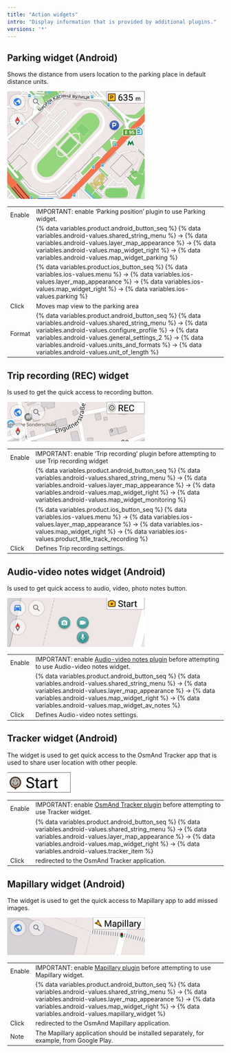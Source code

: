 ```yaml
---
title: "Action widgets"
intro: "Display information that is provided by additional plugins."
versions: '*'
---
```

## Parking widget (Android)

Shows the distance from users location to the parking place in default distance units. <br>

![Parking widget](/assets/images/docs/widgets/parking_widget.png)

| | |
|------------|------------|
| Enable | IMPORTANT: enable ‘Parking position’ plugin to use Parking widget. |
|   | {% data variables.product.android_button_seq %} {% data variables.android-values.shared_string_menu %} → {% data variables.android-values.layer_map_appearance %} → {% data variables.android-values.map_widget_right %} → {% data variables.android-values.map_widget_parking %}  |
|  | {% data variables.product.ios_button_seq %} {% data variables.ios-values.menu %} → {% data variables.ios-values.layer_map_appearance %} → {% data variables.ios-values.map_widget_right %} → {% data variables.ios-values.parking %} |
| Click | Moves map view to the parking area |
| Format | {% data variables.product.android_button_seq %} {% data variables.android-values.shared_string_menu %} → {% data variables.android-values.configure_profile %} → {% data variables.android-values.general_settings_2 %} → {% data variables.android-values.units_and_formats %} → {% data variables.android-values.unit_of_length %} |
<!-- To mark parking place on the map user has to: <br>
Step 1: Zoom in the map <br>
Step 2: Make the long tap on the map  <br>
Step 3: Click ‘Actions’ button <br>
Step 4: Choose ‘Mark as parking location’ <br>
Step 5: Choose one of the parking options Time-unlimited or Time-limited parking <br>

The following menu will show the configurations of the parking spot such as parking time and date, information about parking limitation, distance from the current location to the parking spot. <br>
User can delete the parking location marker anytime with ‘Delete’ button. <br>
It will be removed from the map and from the calendar if such option has been chosen earlier. <br>

![Time limited unlimited](/assets/images/docs/widgets/time_limited_unlimited.png)

If 'Time-limited parking' has been selected at Step 5 a user can set the parking time interval. <br>
There are three ways to configure the parking time limit. The first one is by using the electronic watch control and the second one is by using analogue watch control. The third way is to tap the small keyboard image under numeric clock and set the time manually. <br>

The user can optionally add a notification to the Calendar by selecting appropriate option with the checkbox below. Click Ok when done.<br>
User may also add some extra information on the calendar screen appeared and press the ‘Save’ button in the upper-right corner to save an event to the default device calendar. <br> -->

## Trip recording (REC) widget

Is used to get the quick access to recording button. <br>

![Trip recording (REC) widget](/assets/images/docs/widgets/trip_recording_widget.png)

| | |
|------------|------------|
| Enable | IMPORTANT: enable ‘Trip recording’ plugin before attempting to use Trip recording widget |
|   | {% data variables.product.android_button_seq %} {% data variables.android-values.shared_string_menu %} → {% data variables.android-values.layer_map_appearance %} → {% data variables.android-values.map_widget_right %} → {% data variables.android-values.map_widget_monitoring %}  |
|  | {% data variables.product.ios_button_seq %} {% data variables.ios-values.menu %} → {% data variables.ios-values.layer_map_appearance %} → {% data variables.ios-values.map_widget_right %} → {% data variables.ios-values.product_title_track_recording %} |
| Click | Defines Trip recording settings.  |

<!-- Before recording the trip a Trip recording settings to be defined. Trip recording settings menu is displayed when user clicks on the REC widget. <br>

![Trip recording (REC) Settings](/assets/images/docs/widgets/rec_settings.png)

In the REC settings menu user can enable 'Show track' on the map feature and configure the style of the track line (for Android only). <br>

The 'Line configuration button' (for Android only) next to the toggle button 'Show track on the map' switcher gives the user an opportunity to change track appearance. User may change the color, width and enable/disable direction arrows, enable show start and finish icons. <br>

Optionally, user can configure Custom width by moving slider from 1 to 24. <br>


![Trip recording Appearence](/assets/images/docs/widgets/appearance_trip_recording.png)

In the REC Settings menu user can configure the logging interval from 0 seconds to 5 minutes. <br>
The Logging interval controls the frequency of queries to the GPS sensor along with frequency of new dots appearing in the track line. <br>

![Logging interval in Trip recording Appearence](/assets/images/docs/widgets/logging_interval_in_tr_widget.png)

If a user wants to apply all configurations to all others tracks recorded in future, the toggle button (switcher) ‘Always ask’ should be off. Please leave this switcher in 'on' position to be able to configure tracks individually. <br>
When all settings are defined, user can push the ‘Start recording’ button.


The Logging interval can be additionally checked/ changed in: <br>
{% data variables.android-values.shared_string_menu %} → {% data variables.android-values.configure_profile %} → {% data variables.android-values.shared_string_trip_recording %} → {% data variables.android-values.save_track_interval %}. <br>
<!-- Menu – Configure profile – Trip recording – Logging interval during navigation <br>

When all settings are configured, press ‘Start recording’ button.
***For Android devices*** the REC widget will change to the red circle.  The distance passed will be displayed in the widget.  
![REC widget](/assets/images/docs/widgets/rec_widget.png)

To tap REC widget again will give an opportunity  to:
* See all general information about the track: distance, ascent, descent, average speed, maximum speed, time span. This panel can  be scrolled by the user right and back.
* Enable 'Show track' on the map feature and configure the style of the track line.
* Clear recorded data
* Start new segment
* Save (save the recorded track and change GPX file name)
* Pause and stop recording

User can find his track in {% data variables.android-values.shared_string_menu %} → {% data variables.android-values.shared_string_my_places   %} →  tab {% data variables.android-values.shared_string_gpx_files %} <br>

***For IOS devices*** when the REC widget will change to the red circle, the  distance passed will be displayed in the widget.
To tap REC widget again will give an opportunity  to:
* Stop recording - will pause The trip recording. Then pressing the widget again will give and options to 'Continue recording'
* Show Info - will display statistics data such as speed, route time, uphills/downhills
* Start new segment
* Save current trip - the track will be automatically saved.

User can find his track in {% data variables.ios-values.menu %} → {% data variables.ios-values.menu_my_places %} → tab {% data variables.ios-values.shared_string_tracks %}.

[Track recording issues](https://docs.osmand.net/en/main@latest/osmand/troubleshooting/track-recording-issues)  -->

## Audio-video notes widget (Android)

Is used to get quick access to audio, video, photo notes button.

![Audio-video notes widget](/assets/images/docs/widgets/audio_video_notes_widget.png)

| | |
|------------|------------|
| Enable | IMPORTANT: enable [Audio-video notes plugin](https://docs.osmand.net/en/main@latest/osmand/widgets/action-widgets#audio-video-notes-plugin) before attempting to use Audio-video notes widget. |
|   | {% data variables.product.android_button_seq %} {% data variables.android-values.shared_string_menu %} → {% data variables.android-values.layer_map_appearance %} → {% data variables.android-values.map_widget_right %} → {% data variables.android-values.map_widget_av_notes %}  |
| Click |  Defines Audio-video notes settings. |

<!-- There is an exception for Audio-video notes widget:
For this widget user can additionally choose the option: <br>
* On request – allows the user to choose an action he wants to do. (default state).  <br>
* Record audio – allows the user to take an audio note <br>
* Record video – allows the user to take an video note <br>
* Take a photo – allows the user to take a photo <br>

The Audio-video notes widget is a clickable widget. It changes its state according to settings chosen in the Configure screen menu. <br>

To make  audio, video, photo notes  user have to choose the needed option by clicking on the widget. <br>

If 'On request' option is selected  user will see three options to choose. <br>
* Take an audio note <br>
* Take a video note <br>
* Take a photo <br>

When the 'Take an audio note' option is selected, the user  can start doing audio recording.  To stop audio recording the user has to click on the widget or the button 'Stop' at the bottom of the screen. <br>

![Take an Audio video notes](/assets/images/docs/widgets/take_an_audio_note_widget.png) <br>
When the 'Take a video note' option is selected, the user  can start doing video recording.  To stop video recording the user has to click on the widget or the button 'Stop' at the bottom of the screen. User can optionally show or hide the  video screen view by clicking the relevant button in the bottom-left corner. <br>

![Take a video note](/assets/images/docs/widgets/take_a_video_note_widget.png) <br>

When the 'Take a photo' option is selected, the user can take a picture. <br>

All audio, video files and photos will be in the {% data variables.android-values.shared_string_menu %} → {% data variables.android-values.shared_string_my_places %} → tab {% data variables.android-values.notes %} . <br>
User can sort files by type/data, share and delete them. <br> -->
## Tracker widget (Android)

The widget is used to get quick access to the OsmAnd Tracker app that is used to share user location with other people. 

![Tracker widget](/assets/images/docs/widgets/tracker_widget.png)

| | |
|------------|------------|
| Enable | IMPORTANT: enable [OsmAnd Tracker plugin](https://docs.osmand.net/en/main@latest/osmand/widgets/action-widgets#tracker-widget-plugin) before attempting to use Tracker widget. |
|   | {% data variables.product.android_button_seq %} {% data variables.android-values.shared_string_menu %} → {% data variables.android-values.layer_map_appearance %} → {% data variables.android-values.map_widget_right %} → {% data variables.android-values.tracker_item %}  |
| Click | redirected to the OsmAnd Tracker application.  |


<!-- IMPORTANT: Enable   <br>

User can enable 'OsmAnd Tracker status' in Configure screen menu. <br>

IMPORTANT: Tap the OsmAnd Tracker widget and chose the tab 'Live now'. In the upper-right corner click three vertical dotes. Check settings. Choose the OsmAnd Tracker version that OsmAnd Tracker will use to display position.  -->
## Mapillary widget (Android)

The widget is used to get the quick access to Mapillary app to add missed images. <br>

![Mapillary widget](/assets/images/docs/widgets/mapillary_widget.png) <br>

| | |
|------------|------------|
| Enable | IMPORTANT: enable [Mapillary plugin](https://docs.osmand.net/en/main@latest/osmand/widgets/action-widgets#mapillary-plugin) before attempting to use Mapillary widget. |
|   | {% data variables.product.android_button_seq %} {% data variables.android-values.shared_string_menu %} → {% data variables.android-values.layer_map_appearance %} → {% data variables.android-values.map_widget_right %} → {% data variables.android-values.mapillary_widget %}  |
| Click | redirected to the OsmAnd Mapillary application.  |
| Note  |  The Mapillary application should be installed separately, for example, from Google Play. |

<!-- To add images, the user have to press the widget. He will be redirected to the Mapillary application. The Mapillary application should be installed separately, for example, from Google Play. -->
